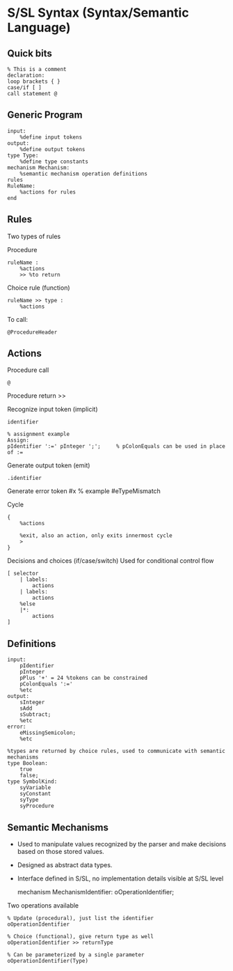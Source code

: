 # S/SL Syntax (Syntax/Semantic Language)

## Quick bits
    % This is a comment
    declaration:
    loop brackets { }
    case/if [ ]
    call statement @

## Generic Program
    input:
        %define input tokens
    output:
        %define output tokens
    type Type:
        %define type constants
    mechanism Mechanism:
        %semantic mechanism operation definitions
    rules
    RuleName:
        %actions for rules
    end
 
 ## Rules
 Two types of rules
 
 Procedure
 
    ruleName :
        %actions
        >> %to return
 
 Choice rule (function)
 
    ruleName >> type :
        %actions
 
To call:

    @ProcedureHeader

## Actions
Procedure call

    @
    
Procedure return
    >>
    
Recognize input token (implicit)

    identifier
    
    % assignment example
    Assign:
    pIdentifier ':=' pInteger ';';     % pColonEquals can be used in place of :=

Generate output token (emit)

    .identifier 
    
Generate error token
    #x
    % example
    #eTypeMismatch
    
Cycle

    { 
        %actions
        
        %exit, also an action, only exits innermost cycle
        >    
    }
    
Decisions and choices (if/case/switch)
Used for conditional control flow

    [ selector
        | labels:
            actions
        | labels:
            actions
        %else
        |*:
            actions
    ]

## Definitions
    input:
        pIdentifier
        pInteger
        pPlus '+' = 24 %tokens can be constrained
        pColonEquals ':='
        %etc
    output:
        sInteger
        sAdd
        sSubtract;
        %etc
    error:
        eMissingSemicolon;
        %etc
    
    %types are returned by choice rules, used to communicate with semantic mechanisms
    type Boolean:
        true
        false;
    type SymbolKind:
        syVariable
        syConstant
        syType
        syProcedure
    
## Semantic Mechanisms
- Used to manipulate values recognized by the parser and make decisions based on those stored values.
- Designed as abstract data types.
- Interface defined in S/SL, no implementation details visible at S/SL level

    mechanism MechanismIdentifier:
        oOperationIdentifier;

Two operations available

    % Update (procedural), just list the identifier
    oOperationIdentifier
    
    % Choice (functional), give return type as well
    oOperationIdentifier >> returnType
    
    % Can be parameterized by a single parameter
    oOperationIdentifier(Type)
            